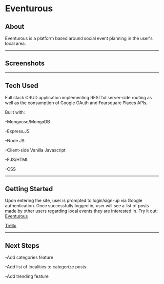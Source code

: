 # Eventurous

## About


Eventurous is a platform based around social event planning in the user's local area. 

---

## Screenshots


---

## Tech Used

Full stack CRUD application implementing RESTful server-side routing as well as the consumption of Google OAuth and Foursquare Places APIs.

Built with:

-Mongoose/MongoDB

-Express.JS

-Node.JS

-Client-side Vanilla Javascript

-EJS/HTML

-CSS

---

## Getting Started

Upon entering the site, user is prompted to login/sign-up via Google authentication. Once successfully logged in, user will see a list of posts made by other users regarding local events they are interested in. Try it out: [Eventurous](https://eventurous-night-out.herokuapp.com/)

[Trello](https://trello.com/b/rzqfyvkn/eventurous)

---

## Next Steps

-Add categories feature 

-Add list of localities to categorize posts

-Add trending feature